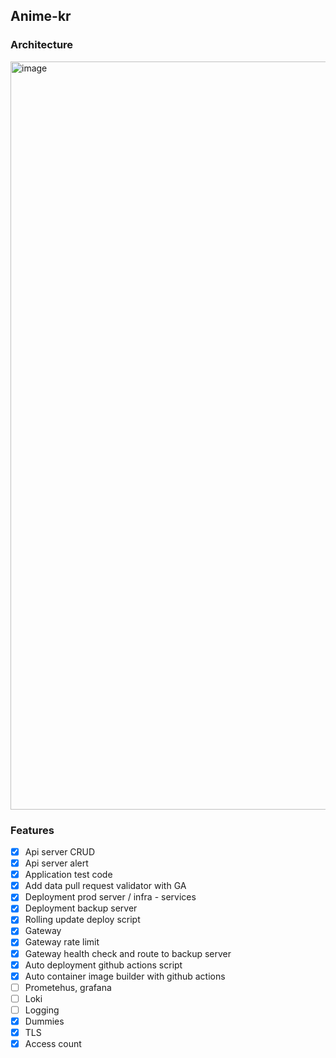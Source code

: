 ## Anime-kr


### Architecture

<img width="1197" alt="image" src="https://github.com/Giggle-projects/anime-kr/assets/46060746/e9feccdc-aa52-4b8c-82a1-6075dc00aff2">



### Features
- [x] Api server CRUD
- [x] Api server alert
- [x] Application test code
- [x] Add data pull request validator with GA
- [x] Deployment prod server / infra - services
- [x] Deployment backup server 
- [x] Rolling update deploy script
- [x] Gateway
- [x] Gateway rate limit
- [x] Gateway health check and route to backup server
- [x] Auto deployment github actions script
- [x] Auto container image builder with github actions
- [ ] Prometehus, grafana
- [ ] Loki
- [ ] Logging
- [x] Dummies
- [x] TLS
- [x] Access count
